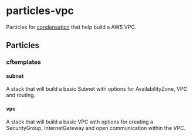 # particles-vpc

Particles for [condensation](https://github.com/SungardAS/condensation) that help build a AWS VPC.

## Particles

### cftemplates

#### subnet

A stack that will build a basic Subnet with options for AvailabilityZone, VPC and routing.

#### vpc

A stack that will build a basic VPC with options for creating a SecurityGroup, InternetGateway and open communication within the VPC.
